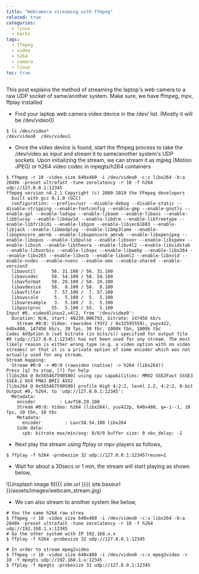 ```yaml
---
title: "Webcamera streaming with ffmpeg"
related: true
categories:
  - linux
  - hacks
tags:
  - ffmpeg
  - video
  - h264
  - camera
  - linux
toc: true  
---
```


This post explains the method of streaming the laptop's web camera to a raw UDP socket of same/another system.
Make sure, we have ffmpeg, mpv, ffplay installed

* Find your laptop web camera video device in the /dev/ list. (Mostly it will be /dev/video0) 

```shell
$ ls /dev/video*
/dev/video0  /dev/video1
```

* Once the video device is found, start the ffmpeg process to take the /dev/video as input and stream it to  same/another system's UDP sockets. Upon initializing the stream, we can stream it as mjpeg (Motion JPEG) or h264 video codec in mpegts/h264 containers

```shell
$ ffmpeg -r 10 -video_size 640x480 -i /dev/video0 -c:v libx264 -b:a 2048k -preset ultrafast -tune zerolatency -r 10 -f h264 udp://127.0.0.1:12345
ffmpeg version n4.2.1 Copyright (c) 2000-2019 the FFmpeg developers
  built with gcc 9.1.0 (GCC)
  configuration: --prefix=/usr --disable-debug --disable-static --disable-stripping --enable-fontconfig --enable-gmp --enable-gnutls --enable-gpl --enable-ladspa --enable-libaom --enable-libass --enable-libbluray --enable-libdav1d --enable-libdrm --enable-libfreetype --enable-libfribidi --enable-libgsm --enable-libiec61883 --enable-libjack --enable-libmodplug --enable-libmp3lame --enable-libopencore_amrnb --enable-libopencore_amrwb --enable-libopenjpeg --enable-libopus --enable-libpulse --enable-libsoxr --enable-libspeex --enable-libssh --enable-libtheora --enable-libv4l2 --enable-libvidstab --enable-libvorbis --enable-libvpx --enable-libwebp --enable-libx264 --enable-libx265 --enable-libxcb --enable-libxml2 --enable-libxvid --enable-nvdec --enable-nvenc --enable-omx --enable-shared --enable-version3
  libavutil      56. 31.100 / 56. 31.100
  libavcodec     58. 54.100 / 58. 54.100
  libavformat    58. 29.100 / 58. 29.100
  libavdevice    58.  8.100 / 58.  8.100
  libavfilter     7. 57.100 /  7. 57.100
  libswscale      5.  5.100 /  5.  5.100
  libswresample   3.  5.100 /  3.  5.100
  libpostproc    55.  5.100 / 55.  5.100
Input #0, video4linux2,v4l2, from '/dev/video0':
  Duration: N/A, start: 48239.006793, bitrate: 147456 kb/s
    Stream #0:0: Video: rawvideo (YUY2 / 0x32595559), yuyv422, 640x480, 147456 kb/s, 30 fps, 30 tbr, 1000k tbn, 1000k tbc
Codec AVOption b (set bitrate (in bits/s)) specified for output file #0 (udp://127.0.0.1:12345) has not been used for any stream. The most likely reason is either wrong type (e.g. a video option with no video streams) or that it is a private option of some encoder which was not actually used for any stream.
Stream mapping:
  Stream #0:0 -> #0:0 (rawvideo (native) -> h264 (libx264))
Press [q] to stop, [?] for help
[libx264 @ 0x565467590500] using cpu capabilities: MMX2 SSE2Fast SSSE3 SSE4.2 AVX FMA3 BMI2 AVX2
[libx264 @ 0x565467590500] profile High 4:2:2, level 2.2, 4:2:2, 8-bit
Output #0, h264, to 'udp://127.0.0.1:12345':
  Metadata:
    encoder         : Lavf58.29.100
    Stream #0:0: Video: h264 (libx264), yuv422p, 640x480, q=-1--1, 10 fps, 10 tbn, 10 tbc
    Metadata:
      encoder         : Lavc58.54.100 libx264
    Side data:
      cpb: bitrate max/min/avg: 0/0/0 buffer size: 0 vbv_delay: -1

```

* Next play the stream using ffplay or mpv players as follows,

```shell
$ ffplay -f h264 -probesize 32 udp://127.0.0.1:12345?reuse=1
```

* Wait for about a 30secs or 1 min, the stream will start playing as shown below,

![Unsplash image 9]({{ site.url }}{{ site.baseurl }}/assets/images/webcam_stream.jpg)

* We can also stream to another system like below,

```shell
# You the same h264 raw strea
$ ffmpeg -r 10 -video_size 640x480 -i /dev/video0 -c:v libx264 -b:a 2048k -preset ultrafast -tune zerolatency -r 10 -f h264 udp://192.168.1.x:12345
# Go the other system with IP 192.168.x.x
$ ffplay -f h264 -probesize 32 udp://127.0.0.1:12345

# In order to stream mpeg2video
$ ffmpeg -r 10 -video_size 640x480 -i /dev/video0 -c:v mpeg2video -r 10 -f mpegts udp://192.168.1.x:12345
$ ffplay -f mpegts -probesize 32 udp://127.0.0.1:12345
```